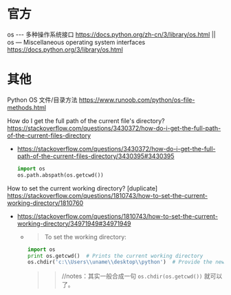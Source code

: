 
# 官方

os --- 多种操作系统接口 https://docs.python.org/zh-cn/3/library/os.html || os — Miscellaneous operating system interfaces https://docs.python.org/3/library/os.html

# 其他

Python OS 文件/目录方法 https://www.runoob.com/python/os-file-methods.html

How do I get the full path of the current file's directory? https://stackoverflow.com/questions/3430372/how-do-i-get-the-full-path-of-the-current-files-directory
- https://stackoverflow.com/questions/3430372/how-do-i-get-the-full-path-of-the-current-files-directory/3430395#3430395
  ```py
  import os
  os.path.abspath(os.getcwd())
  ```

How to set the current working directory? [duplicate] https://stackoverflow.com/questions/1810743/how-to-set-the-current-working-directory/1810760
- https://stackoverflow.com/questions/1810743/how-to-set-the-current-working-directory/34971949#34971949
  * > To set the working directory:
    ```py
    import os
    print os.getcwd()  # Prints the current working directory
    os.chdir('c:\\Users\\uname\\desktop\\python')  # Provide the new path here
    ```
    >> //notes：其实一般合成一句 `os.chdir(os.getcwd())` 就可以了。
